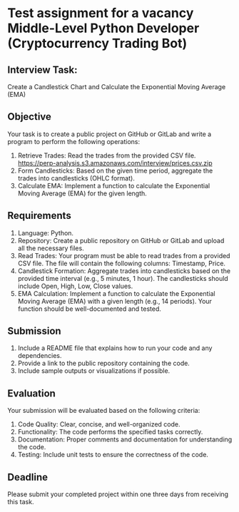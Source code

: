 # Test assignment for a vacancy Middle-Level Python Developer (Cryptocurrency Trading Bot)
## Interview Task: 
Create a Candlestick Chart and Calculate the Exponential Moving Average (EMA)
## Objective
Your task is to create a public project on GitHub or GitLab and write a program to perform the following operations:
1. Retrieve Trades: Read the trades from the provided CSV file. https://perp-analysis.s3.amazonaws.com/interview/prices.csv.zip
2. Form Candlesticks: Based on the given time period, aggregate the trades into candlesticks (OHLC format).
3. Calculate EMA: Implement a function to calculate the Exponential Moving Average (EMA) for the given length.
## Requirements
1. Language: Python.
2. Repository: Create a public repository on GitHub or GitLab and upload all the necessary files.
3. Read Trades: Your program must be able to read trades from a provided CSV file. The file will contain the following columns: Timestamp, Price.
4. Candlestick Formation: Aggregate trades into candlesticks based on the provided time interval (e.g., 5 minutes, 1 hour). The candlesticks should include Open, High, Low, Close values.
5. EMA Calculation: Implement a function to calculate the Exponential Moving Average (EMA) with a given length (e.g., 14 periods). Your function should be well-documented and tested.
## Submission
1. Include a README file that explains how to run your code and any dependencies.
2. Provide a link to the public repository containing the code.
3. Include sample outputs or visualizations if possible.
## Evaluation
Your submission will be evaluated based on the following criteria:
1. Code Quality: Clear, concise, and well-organized code.
2. Functionality: The code performs the specified tasks correctly.
3. Documentation: Proper comments and documentation for understanding the code.
4. Testing: Include unit tests to ensure the correctness of the code.
## Deadline
Please submit your completed project within one three days from receiving this task.